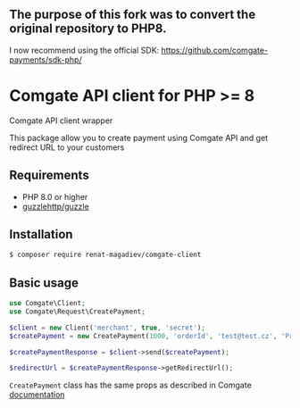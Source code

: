 ## The purpose of this fork was to convert the original repository to PHP8. 
 I now recommend using the official SDK: https://github.com/comgate-payments/sdk-php/

# Comgate API client for PHP >= 8
Comgate API client wrapper

This package allow you to create payment using Comgate API and get redirect URL to your customers

Requirements
-------------
- PHP 8.0 or higher
- [guzzlehttp/guzzle](https://packagist.org/packages/guzzlehttp/guzzle)

Installation
------------
```sh
$ composer require renat-magadiev/comgate-client
```


Basic usage
------------

```php
use Comgate\Client;
use Comgate\Request\CreatePayment;

$client = new Client('merchant', true, 'secret');
$createPayment = new CreatePayment(1000, 'orderId', 'test@test.cz', 'Product name');

$createPaymentResponse = $client->send($createPayment);

$redirectUrl = $createPaymentResponse->getRedirectUrl();

```

`CreatePayment` class has the same props as described in Comgate [documentation](https://platebnibrana.comgate.cz/cz/protokol-api#sidemenu-link-12)
